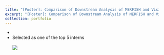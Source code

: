 ```yaml
---
title: "[Poster]: Comparison of Downstream Analysis of MERFISH and Visium Mouse Brain Samples"
excerpt: "[Poster]: Comparison of Downstream Analysis of MERFISH and Visium Mouse Brain Samples"
collection: portfolio
---
```

- 
- Selected as one of the top 5 interns<br>
<br/><img src='/images/MERFISH.jpg'>